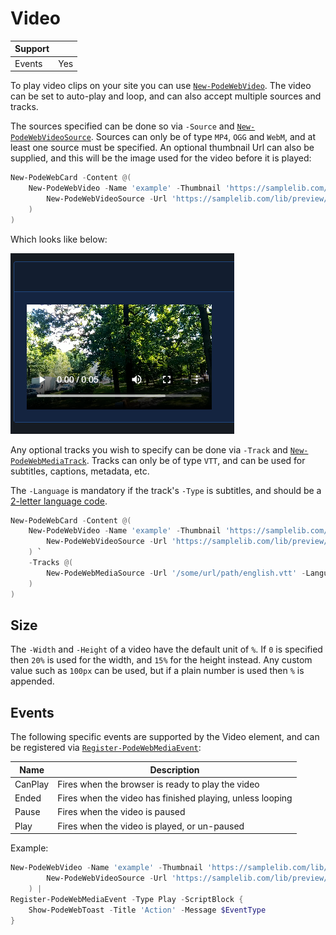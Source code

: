 # Video

| Support | |
| ------- |-|
| Events | Yes |

To play video clips on your site you can use [`New-PodeWebVideo`](../../../Functions/Elements/New-PodeWebVideo). The video can be set to auto-play and loop, and can also accept multiple sources and tracks.

The sources specified can be done so via `-Source` and [`New-PodeWebVideoSource`](../../../Functions/Elements/New-PodeWebVideoSource). Sources can only be of type `MP4`, `OGG` and `WebM`, and at least one source must be specified. An optional thumbnail Url can also be supplied, and this will be the image used for the video before it is played:

```powershell
New-PodeWebCard -Content @(
    New-PodeWebVideo -Name 'example' -Thumbnail 'https://samplelib.com/lib/preview/mp4/sample-5s.jpg' -Source @(
        New-PodeWebVideoSource -Url 'https://samplelib.com/lib/preview/mp4/sample-5s.mp4'
    )
)
```

Which looks like below:

![video](../../../images/video.png)

Any optional tracks you wish to specify can be done via `-Track` and [`New-PodeWebMediaTrack`](../../../Functions/Elements/New-PodeWebMediaTrack). Tracks can only be of type `VTT`, and can be used for subtitles, captions, metadata, etc.

The `-Language` is mandatory if the track's `-Type` is subtitles, and should be a [2-letter language code](https://www.w3schools.com/tags/ref_language_codes.asp).

```powershell
New-PodeWebCard -Content @(
    New-PodeWebVideo -Name 'example' -Thumbnail 'https://samplelib.com/lib/preview/mp4/sample-5s.jpg' -Source @(
        New-PodeWebVideoSource -Url 'https://samplelib.com/lib/preview/mp4/sample-5s.mp4'
    ) `
    -Tracks @(
        New-PodeWebMediaSource -Url '/some/url/path/english.vtt' -Language 'en' -Title 'English' -Type 'subtitles' -Default
    )
)
```

## Size

The `-Width` and `-Height` of a video have the default unit of `%`. If `0` is specified then `20%` is used for the width, and `15%` for the height instead. Any custom value such as `100px` can be used, but if a plain number is used then `%` is appended.

## Events

The following specific events are supported by the Video element, and can be registered via [`Register-PodeWebMediaEvent`](../../../Functions/Events/Register-PodeWebMediaEvent):

| Name | Description |
| ---- | ----------- |
| CanPlay | Fires when the browser is ready to play the video |
| Ended | Fires when the video has finished playing, unless looping |
| Pause | Fires when the video is paused |
| Play | Fires when the video is played, or un-paused |

Example:

```powershell
New-PodeWebVideo -Name 'example' -Thumbnail 'https://samplelib.com/lib/preview/mp4/sample-5s.jpg' -Source @(
        New-PodeWebVideoSource -Url 'https://samplelib.com/lib/preview/mp4/sample-5s.mp4'
    ) |
Register-PodeWebMediaEvent -Type Play -ScriptBlock {
    Show-PodeWebToast -Title 'Action' -Message $EventType
}
```
